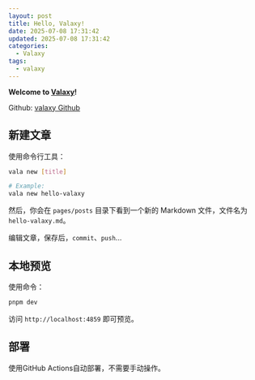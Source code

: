 ```yaml
---
layout: post
title: Hello, Valaxy!
date: 2025-07-08 17:31:42
updated: 2025-07-08 17:31:42
categories:
  - Valaxy
tags:
  - valaxy
---
```


**Welcome to [Valaxy](https://valaxy.site/)!**

Github: [valaxy Github](https://github.com/YunYouJun/valaxy)

## 新建文章

使用命令行工具：

```bash
vala new [title]

# Example:
vala new hello-valaxy
```

然后，你会在 `pages/posts` 目录下看到一个新的 Markdown 文件，文件名为 `hello-valaxy.md`。

编辑文章，保存后，`commit`、`push`...

## 本地预览

使用命令：

```bash
pnpm dev
```

访问 `http://localhost:4859` 即可预览。

## 部署

使用GitHub Actions自动部署，不需要手动操作。